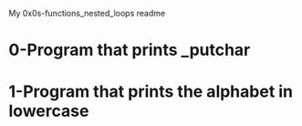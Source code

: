 My 0x0s-functions_nested_loops readme
# 0-Program that prints _putchar
# 1-Program that prints the alphabet in lowercase
